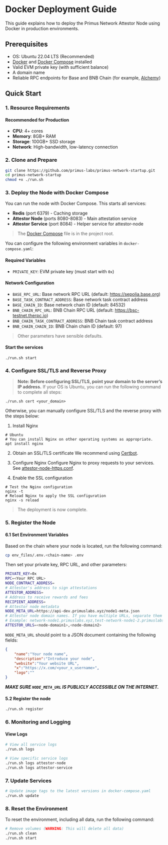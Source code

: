 # Docker Deployment Guide

This guide explains how to deploy the Primus Network Attestor Node using Docker in production environments.

## Prerequisites

- OS: Ubuntu 22.04 LTS (Recommended)
- [Docker](https://docs.docker.com/engine/install/ubuntu/#install-using-the-convenience-script) and [Docker Compose](https://docs.docker.com/compose/install/standalone/) installed
- Valid EVM private key (with sufficient balance)
- A domain name
- Reliable RPC endpoints for Base and BNB Chain (for example, [Alchemy](https://www.alchemy.com/))

## Quick Start

### 1. Resource Requirements

#### Recommended for Production
- **CPU**: 4+ cores
- **Memory**: 8GB+ RAM
- **Storage**: 100GB+ SSD storage
- **Network**: High-bandwidth, low-latency connection

### 2. Clone and Prepare
```bash
git clone https://github.com/primus-labs/primus-network-startup.git
cd primus-network-startup
chmod +x ./run.sh
```

### 3. Deploy the Node with Docker Compose
You can run the node with Docker Compose. This starts all services:
- **Redis** (port 6379) - Caching storage
- **Attestor Node** (ports 8080-8083) - Main attestation service
- **Attestor Service** (port 8084) - Helper service for attestor-node

> The [Docker Compose](./docker-compose.yaml) file is in the project root.

You can configure the following environment variables in `docker-compose.yaml`:
#### Required Variables
- `PRIVATE_KEY`: EVM private key (must start with `0x`)

#### Network Configuration
- `BASE_RPC_URL`: Base network RPC URL (default: https://sepolia.base.org)
- `BASE_TASK_CONTRACT_ADDRESS`: Base network task contract address
- `BASE_CHAIN_ID`: Base network chain ID (default: 84532)
- `BNB_CHAIN_RPC_URL`: BNB Chain RPC URL (default: https://bsc-testnet.therpc.io)
- `BNB_CHAIN_TASK_CONTRACT_ADDRESS`: BNB Chain task contract address
- `BNB_CHAIN_CHAIN_ID`: BNB Chain chain ID (default: 97)

> Other parameters have sensible defaults.

#### Start the services
```shell
./run.sh start
```

### 4. Configure SSL/TLS and Reverse Proxy

> **Note: Before configuring SSL/TLS, point your domain to the server’s IP address.**
If your OS is Ubuntu, you can run the following command to complete all steps:

```shell
./run.sh cert <your_domain>
```

Otherwise, you can manually configure SSL/TLS and the reverse proxy with the steps below:


1. Install Nginx
```shell
# Ubuntu
# You can install Nginx on other operating systems as appropriate.
apt install nginx 
```
2. Obtain an SSL/TLS certificate
   We recommend using [Certbot](https://certbot.eff.org/instructions?ws=nginx&os=snap).

3. Configure Nginx
   Configure Nginx to proxy requests to your services. See [attestor-node-https.conf](files/attestor-node-https.conf).

4. Enable the SSL configuration
```shell
# Test the Nginx configuration
nginx -t
# Reload Nginx to apply the SSL configuration
nginx -s reload
```

> The deployment is now complete.

### 5. Register the Node
#### 6.1 Set Environment Variables
Based on the chain where your node is located, run the following command:
```bash
cp env_files/.env.<chain-name> .env
```
Then set your private key, RPC URL, and other parameters:
```bash
PRIVATE_KEY=0x
RPC=<Your RPC URL>
NODE_CONTRACT_ADDRESS=
# Attestor's address to sign attestations
ATTESTOR_ADDRESS=
# Address to receive rewards and fees
RECIPIENT_ADDRESS=
# Attestor node metadata
NODE_META_URL=https://api-dev.primuslabs.xyz/node1-meta.json
# Attestor node domain names. If you have multiple URLs, separate them with commas.
# Example: network-node1.primuslabs.xyz,test-network-node1-2.primuslabs.xyz
ATTESTOR_URLS=<node-domain1>,<node-domain2>
```
`NODE_META_URL` should point to a JSON document containing the following fields:
```json
{
    "name":"Your node name",
    "description":"Introduce your node",
    "website":"Your website URL",
    "x":"https://x.com/<your_x_username>",
    "logo":""
}
```
***MAKE SURE `NODE_META_URL` IS PUBLICLY ACCESSIBLE ON THE INTERNET.***

#### 5.2 Register the node
```bash
./run.sh register
```

### 6. Monitoring and Logging

#### View Logs
```bash
# View all service logs
./run.sh logs

# View specific service logs
./run.sh logs attestor-node
./run.sh logs attestor-service
```

### 7. Update Services
```bash
# Update image tags to the latest versions in docker-compose.yaml
./run.sh update
```

### 8. Reset the Environment
To reset the environment, including all data, run the following command:
```bash
# Remove volumes (WARNING: This will delete all data)
./run.sh clean
./run.sh start
```